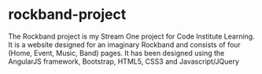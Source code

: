 # rockband-project

The Rockband project is my Stream One project for Code Institute Learning.
It is a website designed for an imaginary Rockband and consists of four (Home, Event, Music, Band) pages.
It has been designed using the AngularJS framework, Bootstrap, HTML5, CSS3 and Javascript/JQuery
